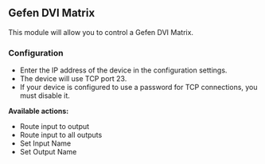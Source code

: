 ## Gefen DVI Matrix

This module will allow you to control a Gefen DVI Matrix.

### Configuration
* Enter the IP address of the device in the configuration settings.
* The device will use TCP port 23.
* If your device is configured to use a password for TCP connections, you must disable it.

**Available actions:**
* Route input to output
* Route input to all outputs
* Set Input Name
* Set Output Name
